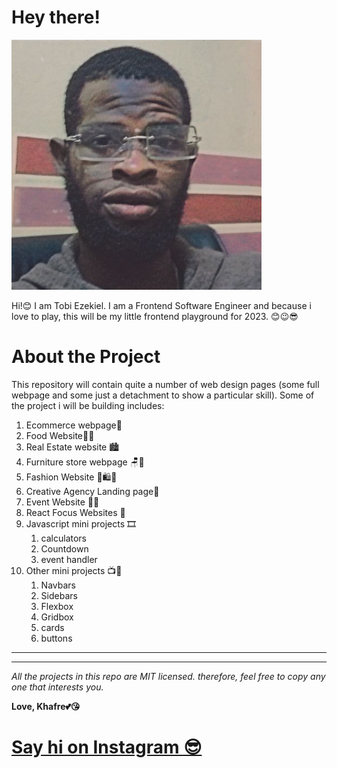 # Hey there!
![This is me](/blogCard/img/project_20230128_1830493-01.png)

Hi!😊 I am Tobi Ezekiel. I am a Frontend Software Engineer and because i love to play, this will be my little frontend playground for 2023. 😊😉😎


# About the Project

This repository will contain quite a number of web design pages (some full webpage and some just a detachment to show a particular skill). Some of the project i will be building includes:
1. Ecommerce webpage🛒
1. Food Website🥗🌮
1. Real Estate website 🏙
1. Furniture store webpage 🪑🚪
1. Fashion Website 👗🛍👠
1. Creative Agency Landing page🎁
1. Event Website 🎈📢
1. React Focus Websites 🎴
1. Javascript mini projects 🎞
    1. calculators
    1. Countdown
    1. event handler
1. Other mini projects 📺📡
    1. Navbars
    1. Sidebars
    1. Flexbox
    1. Gridbox
    1. cards
    1. buttons
---
---

_All the projects in this repo are MIT licensed. therefore, feel free to copy any one that interests you._

**Love, Khafre💕😘** <br>
# [Say hi on Instagram 😎](https://instagram.com/obakhafre "hey! let's talk")